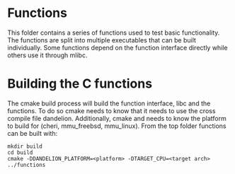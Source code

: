 # Functions

This folder contains a series of functions used to test basic functionality.
The functions are split into multiple executables that can be built individually.
Some functions depend on the function interface directly while others use it 
through mlibc.

# Building the C functions
The cmake build process will build the function interface, libc and the functions.
To do so cmake needs to know that it needs to use the cross compile file dandelion.
Additionally, cmake and needs to know the platform to build for (cheri, mmu_freebsd, mmu_linux).
From the top folder functions can be built with:
```
mkdir build
cd build
cmake -DDANDELION_PLATFORM=<platform> -DTARGET_CPU=<target arch> ../functions
```